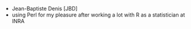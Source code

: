 - Jean-Baptiste Denis [JBD]
- using Perl for my pleasure after working a lot with R as a statistician at INRA
